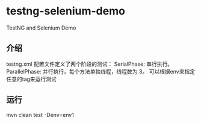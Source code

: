 # testng-selenium-demo
TestNG and Selenium Demo
## 介绍
testng.xml 配置文件定义了两个阶段的测试：
SerialPhase: 串行执行。
ParallelPhase: 并行执行，每个方法单独线程，线程数为 3。
可以根据env来指定任意的tag来运行测试
## 运行
mvn clean test -Denv=env1